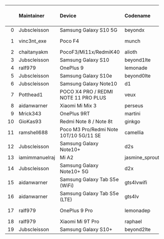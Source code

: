 |    | Maintainer     | Device                                 | Codename       |   Last Pex Version | Device Status   |
|---:|:---------------|:---------------------------------------|:---------------|-------------------:|:----------------|
|  0 | Jubscleisson   | Samsung Galaxy S10 5G                  | beyondx        |                5.9 | Active          |
|  1 | vinc3nt_exe    | Poco F4                                | munch          |                5.7 | Not-Maintained  |
|  2 | chaitanyakm    | PocoF3/Mi11x/RedmiK40                  | alioth         |                5.1 | Active          |
|  3 | Jubscleisson   | Samsung Galaxy S10                     | beyond1lte     |                5.9 | Active          |
|  4 | ralf979        | OnePlus 9                              | lemonade       |                5.9 | Active          |
|  5 | Jubscleisson   | Samsung Galaxy S10e                    | beyond0lte     |                5.9 | Active          |
|  6 | Jubscleisson   | Samsung Galaxy Note10                  | d1             |                5.9 | Active          |
|  7 | Potthead1      | POCO X4 PRO / REDMI NOTE 11 PRO PLUS   | veux           |                5.7 | Not-Maintained  |
|  8 | aidanwarner    | Xiaomi Mi Mix 3                        | perseus        |                5.1 | Active          |
|  9 | Mrick343       | OnePlus 9RT                            | martini        |                5.1 | Active          |
| 10 | GioKas93       | Redmi Note 8 / Note 8t                 | ginkgo         |                5.1 | Active          |
| 11 | ramshell688    | Poco M3 Pro/Redmi Note 10T/10 5G/11 SE | camellia       |                5.1 | Active          |
| 12 | Jubscleisson   | Samsung Galaxy Note10+                 | d2s            |                5.9 | Active          |
| 13 | iamimmanuelraj | Mi A2                                  | jasmine_sprout |                5.1 | Active          |
| 14 | Jubscleisson   | Samsung Galaxy Note10+ 5G              | d2x            |                5.9 | Active          |
| 15 | aidanwarner    | Samsung Galaxy Tab S5e (WiFi)          | gts4lvwifi     |                5.1 | Active          |
| 16 | aidanwarner    | Samsung Galaxy Tab S5e (LTE)           | gts4lv         |                5.1 | Active          |
| 17 | ralf979        | OnePlus 9 Pro                          | lemonadep      |                5.8 | Not-Maintained  |
| 18 | ralf979        | Xiaomi Mi 9T Pro                       | raphael        |                5.1 | Active          |
| 19 | Jubscleisson   | Samsung Galaxy S10+                    | beyond2lte     |                5.9 | Active          |
